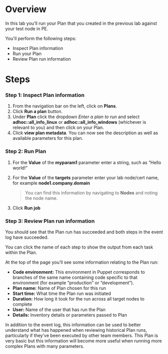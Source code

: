# Overview

In this lab you’ll run your Plan that you created in the previous lab against your test node in PE.

You'll perform the following steps:

* Inspect Plan information
* Run your Plan
* Review Plan run information

# Steps 

### Step 1: Inspect Plan information


1. From the navigation bar on the left, click on **Plans**.
2. Click **Run a plan** button.
3. Under **Plan** click the dropdown _Enter a plan to run_ and select **adhoc::all_info_linux** or **adhoc::all_info_windows** (whichever is relevant to you) and then click on your Plan.
4. Click **view plan metadata**. You can now see the description as well as available parameters for this plan.

### Step 2: Run Plan

1. For the **Value** of the **myparam1** parameter enter a string, such as “Hello world!”
2. For the **Value** of the **targets** parameter enter your lab node/cert name, for example **node1.company.domain**

    > You can find this information by navigating to **Nodes** and noting the node name.

3. Click **Run job**

### Step 3: Review Plan run information

You should see that the Plan run has succeeded and both steps in the event log have succeeded.


You can click the name of each step to show the output from each task within the Plan.


At the top of the page you’ll see some information relating to the Plan run:


* **Code environment:** This environment in Puppet corresponds to branches of the same name containing code specific to that environment (for example “production” or “development”).
* **Plan name:** Name of Plan chosen for this run
* **Start time:** What time the Plan run was initiated
* **Duration:** How long it took for the run across all target nodes to complete
* **User:** Name of the user that has run the Plan
* **Details:** Inventory details or parameters passed to Plan

In addition to the event log, this information can be used to better understand what has happened when reviewing historical Plan runs, particularly if they’ve been executed by other team members. This Plan is very basic but this information will become more useful when running more complex Plans with many parameters.

